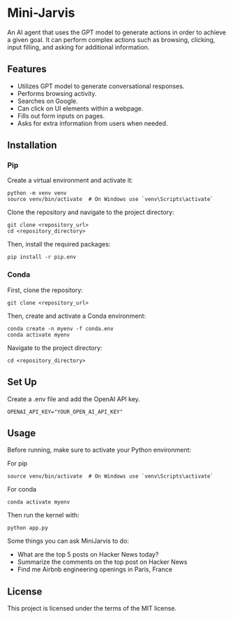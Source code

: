 # Mini-Jarvis

An AI agent that uses the GPT model to generate actions in order to achieve a given goal. It can perform complex actions such as browsing, clicking, input filling, and asking for additional information.

## Features

- Utilizes GPT model to generate conversational responses.
- Performs browsing activity.
- Searches on Google.
- Can click on UI elements within a webpage.
- Fills out form inputs on pages.
- Asks for extra information from users when needed.

## Installation

### Pip

Create a virtual environment and activate it:

```shell
python -m venv venv
source venv/bin/activate  # On Windows use `venv\Scripts\activate`
```

Clone the repository and navigate to the project directory:

```shell
git clone <repository_url>
cd <repository_directory>
```

Then, install the required packages:

```shell
pip install -r pip.env
```

### Conda

First, clone the repository:

```shell
git clone <repository_url>
```

Then, create and activate a Conda environment:

```shell
conda create -n myenv -f conda.env
conda activate myenv
```

Navigate to the project directory:

```shell
cd <repository_directory>
```

## Set Up

Create a .env file and add the OpenAI API key.

```shell
OPENAI_API_KEY="YOUR_OPEN_AI_API_KEY"
```

## Usage

Before running, make sure to activate your Python environment:

For pip

```shell
source venv/bin/activate  # On Windows use `venv\Scripts\activate`
```

For conda

```shell
conda activate myenv
```

Then run the kernel with:

```shell
python app.py
```

Some things you can ask MiniJarvis to do:
- What are the top 5 posts on Hacker News today?
- Summarize the comments on the top post on Hacker News
- Find me Airbnb engineering openings in Paris, France

## License

This project is licensed under the terms of the MIT license.